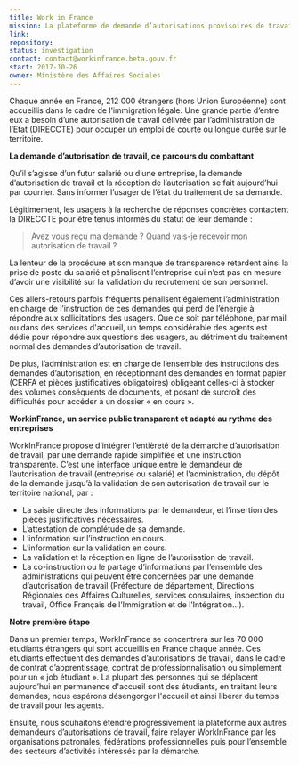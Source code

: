 ```yaml
---
title: Work in France
mission: La plateforme de demande d’autorisations provisoires de travail.
link: 
repository:
status: investigation
contact: contact@workinfrance.beta.gouv.fr
start: 2017-10-26
owner: Ministère des Affaires Sociales
---
```

 
Chaque année en France, 212 000 étrangers (hors Union Européenne) sont accueillis dans le cadre de l’immigration légale. Une grande partie d’entre eux a besoin d’une autorisation de travail délivrée par l’administration de l’Etat (DIRECCTE) pour occuper un emploi de courte ou longue durée sur le territoire.

**La demande d’autorisation de travail, ce parcours du combattant**

Qu’il s’agisse d’un futur salarié ou d’une entreprise, la demande d’autorisation de travail et la réception de l’autorisation se fait aujourd’hui par courrier. Sans informer l’usager de l’état du traitement de sa demande.

Légitimement, les usagers à la recherche de réponses concrètes contactent la DIRECCTE pour être tenus informés du statut de leur demande : 

> Avez vous reçu ma demande ?
> Quand vais-je recevoir mon autorisation de travail ?

La lenteur de la procédure et son manque de transparence retardent ainsi la prise de poste du salarié et pénalisent l’entreprise qui n’est pas en mesure d’avoir une visibilité sur la validation du recrutement de son personnel. 

Ces allers-retours parfois fréquents pénalisent également l’administration en charge de l’instruction de ces demandes qui perd de l’énergie à répondre aux sollicitations des usagers. Que ce soit par téléphone, par mail ou dans des services d'accueil, un temps considérable des agents est dédié pour répondre aux questions des usagers, au détriment du traitement normal des demandes d’autorisation de travail.

De plus, l’administration est en charge de l’ensemble des instructions des demandes d’autorisation, en réceptionnant des demandes en format papier (CERFA et pièces justificatives obligatoires) obligeant celles-ci à stocker des volumes conséquents de documents, et posant de surcroît des difficultés pour accéder à un dossier « en cours ».

**WorkinFrance, un service public transparent et adapté au rythme des entreprises**

WorkInFrance propose d’intégrer l’entièreté de la démarche d’autorisation de travail, par une demande rapide simplifiée et une instruction transparente. C’est une interface unique entre le demandeur de l’autorisation de travail (entreprise ou salarié) et l’administration, du dépôt de la demande jusqu’à la validation de son autorisation de travail sur le territoire national, par : 

- La saisie directe des informations par le demandeur, et l’insertion des pièces justificatives nécessaires.
- L’attestation de complétude de sa demande.
- L’information sur l’instruction en cours.
- L’information sur la validation en cours.
- La validation et la réception en ligne de l’autorisation de travail.
- La co-instruction ou le partage d’informations par l’ensemble des administrations qui peuvent être concernées par une demande d’autorisation de travail (Préfecture de département, Directions Régionales des Affaires Culturelles, services consulaires, inspection du travail, Office Français de l’Immigration et de l’Intégration…).

**Notre première étape**

Dans un premier temps, WorkInFrance se concentrera sur les 70 000 étudiants étrangers qui sont accueillis en France chaque année. Ces étudiants effectuent des demandes d’autorisations de travail, dans le cadre de contrat d’apprentissage, contrat de professionnalisation ou simplement pour un « job étudiant ». La plupart des personnes qui se déplacent aujourd’hui en permanence d'accueil sont des étudiants, en traitant leurs demandes, nous espérons désengorger l'accueil et ainsi libérer du temps de travail pour les agents.

Ensuite, nous souhaitons étendre progressivement la plateforme aux autres demandeurs d’autorisations de travail, faire relayer WorkInFrance par les organisations patronales, fédérations professionnelles puis pour l’ensemble des secteurs d’activités intéressés par la démarche. 
